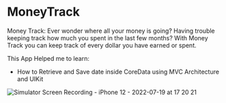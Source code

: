 # MoneyTrack
Money Track: Ever wonder where all your money is going? Having trouble keeping track how much you spent in the last few months? With Money Track you can keep track of every dollar you have earned or spent.

This App Helped me to learn:
+ How to Retrieve and Save date inside CoreData using MVC Architecture and UIKit





![Simulator Screen Recording - iPhone 12 - 2022-07-19 at 17 20 21](https://user-images.githubusercontent.com/40813000/179858776-dc5fc1c2-793d-4f27-9f10-0b27163fafcc.gif)
